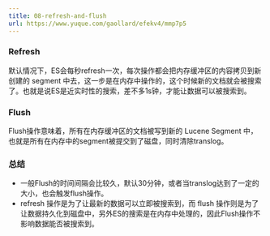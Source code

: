 ```yaml
---
title: 08-refresh-and-flush
url: https://www.yuque.com/gaollard/efekv4/mmp7p5
---
```




### Refresh

默认情况下，ES会每秒refresh一次，每次操作都会把内存缓冲区的内容拷贝到新创建的 segment 中去，这一步是在内存中操作的，这个时候新的文档就会被搜索了。也就是说ES是近实时性的搜索，差不多1s钟，才能让数据可以被搜索到。



### Flush

Flush操作意味着，所有在内存缓冲区的文档被写到新的 Lucene Segment 中，也就是所有在内存中的segment被提交到了磁盘，同时清除translog。



### 总结

- 一般Flush的时间间隔会比较久，默认30分钟，或者当translog达到了一定的大小，也会触发flush操作。
- refresh 操作是为了让最新的数据可以立即被搜索到，而 flush 操作则是为了让数据持久化到磁盘中，另外ES的搜索是在内存中处理的，因此Flush操作不影响数据能否被搜索到。
